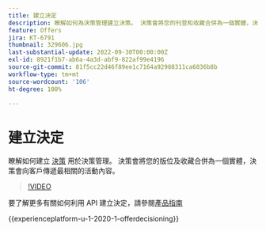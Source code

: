 ```yaml
---
title: 建立決定
description: 瞭解如何為決策管理建立決策。 決策會將您的刊登和收藏合併為一個實體，決策會傳遞最相關的活動內容給客戶。
feature: Offers
jira: KT-6791
thumbnail: 329606.jpg
last-substantial-update: 2022-09-30T00:00:00Z
exl-id: 8921f1b7-ab6a-4a3d-abf9-822af99e4196
source-git-commit: 81f5cc22d46f89ee1c7164a92988311ca6036b8b
workflow-type: tm+mt
source-wordcount: '106'
ht-degree: 100%

---
```


# 建立決定

瞭解如何建立 [決策](https://experienceleague.adobe.com/docs/journey-optimizer/using/offer-decisioniong/create-manage-activities/create-offer-activities.html?lang=zh-Hant) 用於決策管理。 決策會將您的版位及收藏合併為一個實體，決策會向客戶傳遞最相關的活動內容。

>[!VIDEO](https://video.tv.adobe.com/v/329606?quality=12&learn=on)

要了解更多有關如何利用 API 建立決定，請參閱[產品指南](https://experienceleague.adobe.com/docs/journey-optimizer/using/offer-decisioniong/api-reference/activities-api/create.html?lang=zh-Hant)

{{experienceplatform-u-1-2020-1-offerdecisioning}}
